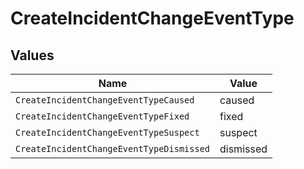 # CreateIncidentChangeEventType


## Values

| Name                                     | Value                                    |
| ---------------------------------------- | ---------------------------------------- |
| `CreateIncidentChangeEventTypeCaused`    | caused                                   |
| `CreateIncidentChangeEventTypeFixed`     | fixed                                    |
| `CreateIncidentChangeEventTypeSuspect`   | suspect                                  |
| `CreateIncidentChangeEventTypeDismissed` | dismissed                                |